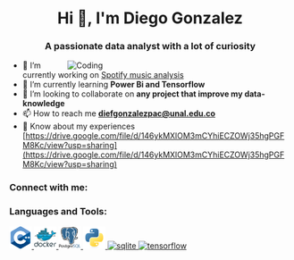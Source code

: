 <h1 align="center">Hi 👋, I'm Diego Gonzalez</h1>
<h3 align="center">A passionate data analyst with a lot of curiosity</h3>
<img align="right" alt="Coding" width="400" src="https://mir-s3-cdn-cf.behance.net/project_modules/disp_still/090082136096999.61f30d05ec1bc.gif">

- 🔭 I’m currently working on [Spotify music analysis](https://app.datacamp.com/workspace/w/57cedfd3-ffee-4cac-8ebf-97844eb7770a/edit)
- 🌱 I’m currently learning **Power Bi and Tensorflow**
- 👯 I’m looking to collaborate on **any project that improve my data-knowledge**
- 📫 How to reach me **diefgonzalezpac@unal.edu.co**
- 📄 Know about my experiences [https://drive.google.com/file/d/146ykMXlOM3mCYhiECZOWj35hgPGFM8Kc/view?usp=sharing](https://drive.google.com/file/d/146ykMXlOM3mCYhiECZOWj35hgPGFM8Kc/view?usp=sharing)

<h3 align="left">Connect with me:</h3>
<p align="left">
</p>

<h3 align="left">Languages and Tools:</h3>
<p align="left"> <a href="https://www.w3schools.com/cpp/" target="_blank" rel="noreferrer"> <img src="https://raw.githubusercontent.com/devicons/devicon/master/icons/cplusplus/cplusplus-original.svg" alt="cplusplus" width="40" height="40"/> </a> <a href="https://www.docker.com/" target="_blank" rel="noreferrer"> <img src="https://raw.githubusercontent.com/devicons/devicon/master/icons/docker/docker-original-wordmark.svg" alt="docker" width="40" height="40"/> </a> <a href="https://www.postgresql.org" target="_blank" rel="noreferrer"> <img src="https://raw.githubusercontent.com/devicons/devicon/master/icons/postgresql/postgresql-original-wordmark.svg" alt="postgresql" width="40" height="40"/> </a> <a href="https://www.python.org" target="_blank" rel="noreferrer"> <img src="https://raw.githubusercontent.com/devicons/devicon/master/icons/python/python-original.svg" alt="python" width="40" height="40"/> </a> <a href="https://www.sqlite.org/" target="_blank" rel="noreferrer"> <img src="https://www.vectorlogo.zone/logos/sqlite/sqlite-icon.svg" alt="sqlite" width="40" height="40"/> </a> <a href="https://www.tensorflow.org" target="_blank" rel="noreferrer"> <img src="https://www.vectorlogo.zone/logos/tensorflow/tensorflow-icon.svg" alt="tensorflow" width="40" height="40"/> </a> </p>
